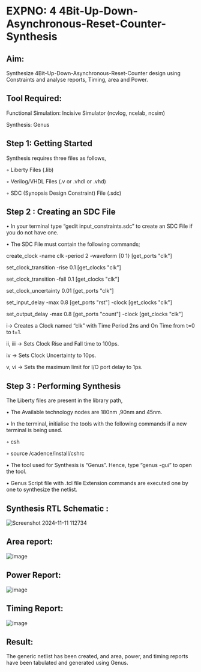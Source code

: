 #  EXPNO: 4  4Bit-Up-Down-Asynchronous-Reset-Counter-Synthesis

## Aim:

Synthesize 4Bit-Up-Down-Asynchronous-Reset-Counter design using Constraints and analyse reports, Timing, area and Power.

## Tool Required:

Functional Simulation: Incisive Simulator (ncvlog, ncelab, ncsim)

Synthesis: Genus

## Step 1: Getting Started

Synthesis requires three files as follows,

◦ Liberty Files (.lib)

◦ Verilog/VHDL Files (.v or .vhdl or .vhd)

◦ SDC (Synopsis Design Constraint) File (.sdc)

 ## Step 2 : Creating an SDC File

•	In your terminal type “gedit input_constraints.sdc” to create an SDC File if you do not have one.

•	The SDC File must contain the following commands;

create_clock -name clk -period 2 -waveform {0 1} [get_ports "clk"]

set_clock_transition -rise 0.1 [get_clocks "clk"]

set_clock_transition -fall 0.1 [get_clocks "clk"]

set_clock_uncertainty 0.01 [get_ports "clk"]

set_input_delay -max 0.8 [get_ports "rst"] -clock [get_clocks "clk"]

set_output_delay -max 0.8 [get_ports "count"] -clock [get_clocks "clk"]

i→ Creates a Clock named “clk” with Time Period 2ns and On Time from t=0 to t=1.

ii, iii → Sets Clock Rise and Fall time to 100ps.

iv → Sets Clock Uncertainty to 10ps.

v, vi → Sets the maximum limit for I/O port delay to 1ps.

## Step 3 : Performing Synthesis

The Liberty files are present in the library path,

• The Available technology nodes are 180nm ,90nm and 45nm.

• In the terminal, initialise the tools with the following commands if a new terminal is being
used.

◦ csh

◦ source /cadence/install/cshrc

• The tool used for Synthesis is “Genus”. Hence, type “genus -gui” to open the tool.

• Genus Script file with .tcl file Extension commands are executed one by one to synthesize the netlist.

## Synthesis RTL Schematic :
![Screenshot 2024-11-11 112734](https://github.com/user-attachments/assets/a5d05b93-fc0b-41f8-aac7-361182d7cdf8)

## Area report:
![image](https://github.com/user-attachments/assets/cbd6504c-e025-4fc7-b123-6c4dfe111901)

## Power Report:
![image](https://github.com/user-attachments/assets/aa2e5a83-2800-4946-a3e4-2bba4660fe27)

## Timing Report: 
![image](https://github.com/user-attachments/assets/e2fd13a5-4c90-4a92-b290-e10534c5b635)

## Result: 

The generic netlist has been created, and area, power, and timing reports have been tabulated and generated using Genus.






